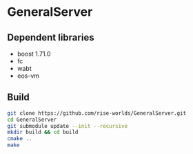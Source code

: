 # GeneralServer

## Dependent libraries

- boost 1.71.0
- fc
- wabt
- eos-vm

## Build

```bash
git clone https://github.com/rise-worlds/GeneralServer.git
cd GeneralServer
git submodule update --init --recursive
mkdir build && cd build
cmake ..
make
```
